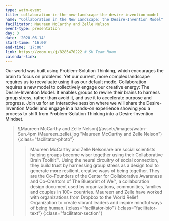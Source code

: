 ```yaml
---
type: watm-event
title: collaboration-in-the-new-landscape-the-desire-invention-model
name: "Collaboration in the New Landscape: the Desire-Invention Model"
facilitator: Maureen McCarthy and Zelle Nelson
event-type: presentation
day: 3
date: '2020-06-14'
start-time: '16:00'
end-time: '17:00'
link: https://zoom.us/j/8285470222 # SH Team Room
calendar-link:
---
```


Our world was built using Problem-Solution Thinking, which encourages the brain to focus on problems. Yet our current, more complex landscape requires us to reevaluate using it as our default mode. Collaboration requires a new model to collectively engage our creative energy: The Desire-Invention Model. It enables groups to rewire their brains to harness group stress, rather than avoid it, and use it to accelerate purpose and progress. Join us for an interactive session where we will share the Desire-Invention Model and engage in a hands-on experience showing you a process to shift from Problem-Solution Thinking into a Desire-Invention Mindset.

> ![Maureen McCarthy and Zelle Nelson](/assets/images/watm-Sun.4pm (Maureen_zelle).jpg "Maureen McCarthy and Zelle Nelson")
> {:class="facilitator-photo"}
>
> > Maureen McCarthy and Zelle Nelsonare are social scientists helping groups become wiser together using their Collaborative Brain Toolkit™. Using the neural circuitry of social connection, they build trust by harnessing group stress as a design tool to generate more resilient, creative ways of being together. They are the Co-Founders of the Center for Collaborative Awareness and Co-Creators of The Blueprint of We™, a collaboration design document used by organizations, communities, families and couples in 100+ countries. Maureen and Zelle have worked with organizations from Dropbox to the World Relief Organization to create vibrant leaders and inspire mindful ways of being human.
> > {:class="facilitator-bio"}
> {:class="facilitator-text"}
{:class="facilitator-section"}

